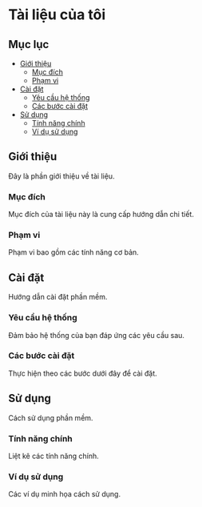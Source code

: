 # Tài liệu của tôi

## Mục lục

*   [Giới thiệu](#giới-thiệu)
    *   [Mục đích](#mục-đích)
    *   [Phạm vi](#phạm-vi)
*   [Cài đặt](#cài-đặt)
    *   [Yêu cầu hệ thống](#yêu-cầu-hệ-thống)
    *   [Các bước cài đặt](#các-bước-cài-đặt)
*   [Sử dụng](#sử-dụng)
    *   [Tính năng chính](#tính-năng-chính)
    *   [Ví dụ sử dụng](#ví-dụ-sử-dụng)

## Giới thiệu

Đây là phần giới thiệu về tài liệu.

### Mục đích

Mục đích của tài liệu này là cung cấp hướng dẫn chi tiết.

### Phạm vi

Phạm vi bao gồm các tính năng cơ bản.

## Cài đặt

Hướng dẫn cài đặt phần mềm.

### Yêu cầu hệ thống

Đảm bảo hệ thống của bạn đáp ứng các yêu cầu sau.

### Các bước cài đặt

Thực hiện theo các bước dưới đây để cài đặt.

## Sử dụng

Cách sử dụng phần mềm.

### Tính năng chính

Liệt kê các tính năng chính.

### Ví dụ sử dụng

Các ví dụ minh họa cách sử dụng.
